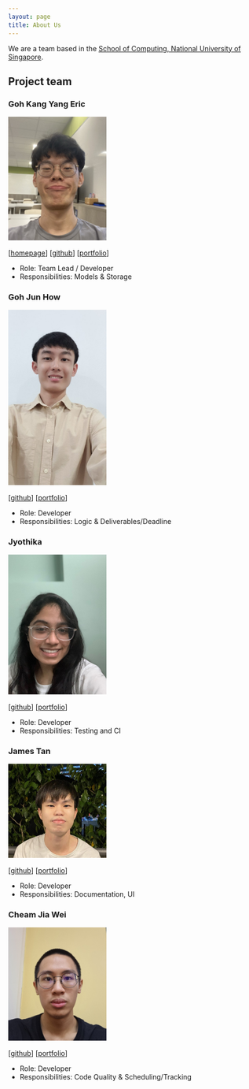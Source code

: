 ```yaml
---
layout: page
title: About Us
---
```


We are a team based in the [School of Computing, National University of Singapore](http://www.comp.nus.edu.sg).

## Project team

### Goh Kang Yang Eric

<img src="images/dangabit.png" width="200px">

[[homepage](https://dangabit.github.io/)]
[[github](https://github.com/Dangabit)]
[[portfolio](team/dangabit.md)]

* Role: Team Lead / Developer
* Responsibilities: Models & Storage

### Goh Jun How

<img src="images/jun-how.png" width="200px">

[[github](https://github.com/jun-how)]
[[portfolio](team/jun-how.md)]

* Role: Developer
* Responsibilities: Logic & Deliverables/Deadline

### Jyothika

<img src="images/cjyothika.png" width="200px">

[[github](http://github.com/cjyothika)] [[portfolio](team/cjyothika.md)]

* Role: Developer
* Responsibilities: Testing and CI

### James Tan

<img src="images/jmestxr.png" width="200px">

[[github](http://github.com/jmestxr)]
[[portfolio](team/jmestxr.md)]

* Role: Developer
* Responsibilities: Documentation, UI

### Cheam Jia Wei

<img src="images/cheamybunny.png" width="200px">

[[github](https://github.com/Cheamybunny)]
[[portfolio](team/cheamybunny.md)]

* Role: Developer
* Responsibilities: Code Quality & Scheduling/Tracking
